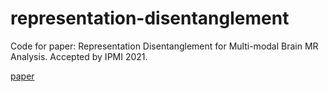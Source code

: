 # representation-disentanglement
Code for paper: Representation Disentanglement for Multi-modal Brain MR Analysis. Accepted by IPMI 2021.

[paper](https://arxiv.org/abs/2102.11456)


